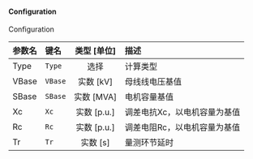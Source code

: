 <!--
DO NOT EDIT THIS FILE DIRECTLY.
This file is generated by tools/comp-docs.js.
All changes will be overwritten by regeneration.
-->

<slot class="model-parameters">

#### Configuration

Configuration

| 参数名 | 键名 | 类型 [单位] | 描述 |
|:------ |:---- |:-----------:|:---- |
| Type | `Type` | 选择 | 计算类型 |
| VBase | `VBase` | 实数 [kV] | 母线线电压基值 |
| SBase | `SBase` | 实数 [MVA] | 电机容量基值 |
| Xc | `Xc` | 实数 [p\.u\.] | 调差电抗Xc，以电机容量为基值 |
| Rc | `Rc` | 实数 [p\.u\.] | 调差电阻Rc，以电机容量为基值 |
| Tr | `Tr` | 实数 [s] | 量测环节延时 |


</slot>
